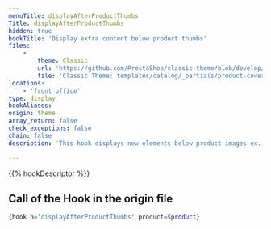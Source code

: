 ```yaml
---
menuTitle: displayAfterProductThumbs
Title: displayAfterProductThumbs
hidden: true
hookTitle: 'Display extra content below product thumbs'
files:
    -
        theme: Classic
        url: 'https://github.com/PrestaShop/classic-theme/blob/develop/templates/catalog/_partials/product-cover-thumbnails.tpl'
        file: 'Classic Theme: templates/catalog/_partials/product-cover-thumbnails.tpl'
locations:
    - 'front office'
type: display
hookAliases: 
origin: theme
array_return: false
check_exceptions: false
chain: false
description: 'This hook displays new elements below product images ex. additional media'

---
```


{{% hookDescriptor %}}

## Call of the Hook in the origin file

```php
{hook h='displayAfterProductThumbs' product=$product}
```

